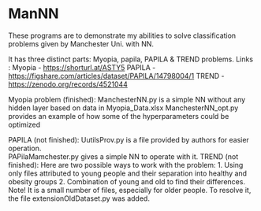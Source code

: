 # ManNN

These programs are to demonstrate my abilities to solve classification problems given by Manchester Uni. with NN.

It has three distinct parts: Myopia, papila, PAPILA & TREND problems.
Links : 
	Myopia - https://shorturl.at/ASTY5
 	PAPILA - https://figshare.com/articles/dataset/PAPILA/14798004/1
  	TREND  - https://zenodo.org/records/4521044

  Myopia problem (finished):
    ManchesterNN.py is a simple NN without any hidden layer based on data in Myopia_Data.xlsx
    ManchesterNN_opt.py provides an example of how some of the hyperparameters could be optimized

  PAPILA (not finished):
      UutilsProv.py is a file provided by authors for easier operation.   
      PAPilaMamchester.py gives a simple NN to operate with it.
  TREND (not finished):
    Here are two possible ways to work with the problem:
    1. Using only files attributed to young people and their separation into healthy and obesity groups
    2. Combination of young and old to find their differences.
	  Note! It is a small number of files, especially for older people. To resolve it, the file extensionOldDataset.py was added. 
